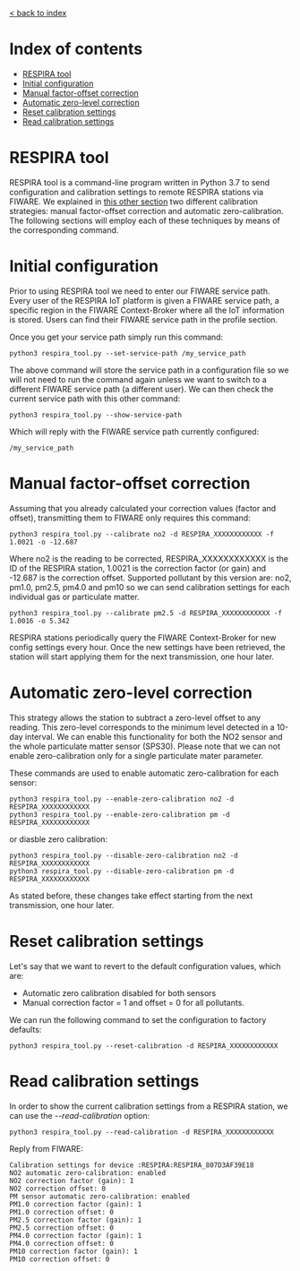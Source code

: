 [< back to index](../../README.md)

# Index of contents

- [RESPIRA tool](#respira-tool)
- [Initial configuration](#initial-configuration)
- [Manual factor-offset correction](#manual-factor-offset-correction)
- [Automatic zero-level correction](#automatic-zero-level-correction)
- [Reset calibration settings](#reset-calibration-settings)
- [Read calibration settings](#read-calibration-settings)

# RESPIRA tool

RESPIRA tool is a command-line program written in Python 3.7 to send configuration and calibration settings to remote RESPIRA stations via FIWARE. We explained in [this other section](RESPIRA_CALIBRATION.md) two different calibration strategies: manual factor-offset correction and automatic zero-calibration. The following sections will employ each of these techniques by means of the corresponding command.

# Initial configuration

Prior to using RESPIRA tool we need to enter our FIWARE service path. Every user of the RESPIRA IoT platform is given a FIWARE service path, a specific region in the FIWARE Context-Broker where all the IoT information is stored. Users can find their FIWARE service path in the profile section.

Once you get your service path simply run this command:

```
python3 respira_tool.py --set-service-path /my_service_path
```

The above command will store the service path in a configuration file so we will not need to run the command again unless we want to switch to a different FIWARE service path (a different user). We can then check the current service path with this other command:

```
python3 respira_tool.py --show-service-path
```

Which will reply with the FIWARE service path currently configured:

```
/my_service_path
```

# Manual factor-offset correction

Assuming that you already calculated your correction values (factor and offset), transmitting them to FIWARE only requires this command:

```
python3 respira_tool.py --calibrate no2 -d RESPIRA_XXXXXXXXXXXX -f 1.0021 -o -12.687
```

Where no2 is the reading to be corrected, RESPIRA_XXXXXXXXXXXX is the ID of the RESPIRA station, 1.0021 is the correction factor (or gain) and -12.687 is the correction offset. Supported pollutant by this version are: no2, pm1.0, pm2.5, pm4.0 and pm10 so we can send calibration settings for each individual gas or particulate matter.

```
python3 respira_tool.py --calibrate pm2.5 -d RESPIRA_XXXXXXXXXXXX -f 1.0016 -o 5.342
```

RESPIRA stations periodically query the FIWARE Context-Broker for new config settings every hour. Once the new settings have been retrieved, the station will start applying them for the next transmission, one hour later.

# Automatic zero-level correction

This strategy allows the station to subtract a zero-level offset to any reading. This zero-level corresponds to the minimum level detected in a 10-day interval. We can enable this functionality for both the NO2 sensor and the whole particulate matter sensor (SPS30). Please note that we can not enable zero-calibration only for a single particulate mater parameter.

These commands are used to enable automatic zero-calibration for each sensor:

```
python3 respira_tool.py --enable-zero-calibration no2 -d RESPIRA_XXXXXXXXXXXX
python3 respira_tool.py --enable-zero-calibration pm -d RESPIRA_XXXXXXXXXXXX
```

or diasble zero calibration:


```
python3 respira_tool.py --disable-zero-calibration no2 -d RESPIRA_XXXXXXXXXXXX
python3 respira_tool.py --disable-zero-calibration pm -d RESPIRA_XXXXXXXXXXXX
```

As stated before, these changes take effect starting from the next transmission, one hour later.

# Reset calibration settings

Let's say that we want to revert to the default configuration values, which are:

- Automatic zero calibration disabled for both sensors
- Manual correction factor = 1 and offset = 0 for all pollutants.

We can run the following command to set the configuration to factory defaults:

```
python3 respira_tool.py --reset-calibration -d RESPIRA_XXXXXXXXXXXX
```

# Read calibration settings

In order to show the current calibration settings from a RESPIRA station, we can use the _--read-calibration_ option:

```
python3 respira_tool.py --read-calibration -d RESPIRA_XXXXXXXXXXXX
```

Reply from FIWARE:

```
Calibration settings for device :RESPIRA:RESPIRA_807D3AF39E18
NO2 automatic zero-calibration: enabled
NO2 correction factor (gain): 1
NO2 correction offset: 0
PM sensor automatic zero-calibration: enabled
PM1.0 correction factor (gain): 1
PM1.0 correction offset: 0
PM2.5 correction factor (gain): 1
PM2.5 correction offset: 0
PM4.0 correction factor (gain): 1
PM4.0 correction offset: 0
PM10 correction factor (gain): 1
PM10 correction offset: 0
```

